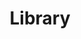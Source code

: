 ---
layout: profiles
permalink: /library/
title: Library
description: A growing collection of books I've recently read.
nav: true
nav_order: 6

profiles:
  # if you want to include more than one profile, just replicate the following block
  # and create one content file for each profile inside _pages/
  - align: right
    image: data-feminism book.jpg
    content: about_data-feminism.md
    image_circular: false # crops the image to make it circular
    more_info: <a href="https://mitpress.mit.edu/9780262547185/data-feminism/"> By Catherine D'Ignazio and Lauren F. Klein</a>


  - align: left
    image: fancy-bear.png
    content: about_fancy-bear.md
    image_circular: false # crops the image to make it circular
    more_info: <a href="https://www.goodreads.com/en/book/show/62039276"> By Scott J. Shapiro</a>

  - align: right
    image: tracers-in-the-dark-cover.png
    content: about_tracer-in-the-dark.md
    image_circular: false # crops the image to make it circular
    more_info: <a href="https://www.goodreads.com/book/show/60462182-tracers-in-the-dark"> By Andy Greenberg</a>


---